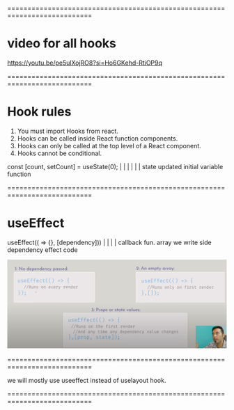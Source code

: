 ===========================================================================

# video for all hooks  

https://youtu.be/pe5ulXojRO8?si=Ho6GKehd-RtiOP9q

===========================================================================

# Hook rules 

1. You must import Hooks from react.
2. Hooks can be called inside React function components.
3. Hooks can only be called at the top level of a React component.
4. Hooks cannot be conditional. 


const [count, setCount] = useState(0);
        |        |            | 
        |        |            |
      state    updated      initial
    variable   function      
    
===========================================================================

# useEffect

useEffect(( => {}, [dependency])) 
            |           | 
            |           |
    callback fun.      array 
     we write side    dependency
     effect code      
     
![Use effect ](image.png)

===========================================================================

we will mostly use useeffect instead of uselayout hook. 

===========================================================================

